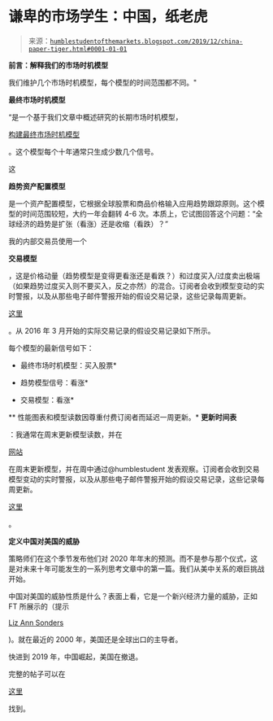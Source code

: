 <!--yml

类别：未分类

日期：2024-05-18 02:22:58

-->

# 谦卑的市场学生：中国，纸老虎

> 来源：[`humblestudentofthemarkets.blogspot.com/2019/12/china-paper-tiger.html#0001-01-01`](https://humblestudentofthemarkets.blogspot.com/2019/12/china-paper-tiger.html#0001-01-01)

**前言：解释我们的市场时机模型**

我们维护几个市场时机模型，每个模型的时间范围都不同。"

**最终市场时机模型**

“是一个基于我们文章中概述研究的长期市场时机模型，

[构建最终市场时机模型](https://humblestudentofthemarkets.com/2016/01/26/building-the-ultimate-market-timing-model/)

。这个模型每个十年通常只生成少数几个信号。

这

**趋势资产配置模型**

是一个资产配置模型，它根据全球股票和商品价格输入应用趋势跟踪原则。这个模型的时间范围较短，大约一年会翻转 4-6 次。本质上，它试图回答这个问题：“全球经济的趋势是扩张（看涨）还是收缩（看跌）？”

我的内部交易员使用一个

**交易模型**

，这是价格动量（趋势模型是变得更看涨还是看跌？）和过度买入/过度卖出极端（如果趋势过度买入则不要买入，反之亦然）的混合。订阅者会收到模型变动的实时警报，以及从那些电子邮件警报开始的假设交易记录，这些记录每周更新。

[这里](https://humblestudentofthemarkets.com/trading-track-record/)

。从 2016 年 3 月开始的实际交易记录的假设交易记录如下所示。

每个模型的最新信号如下：

+   最终市场时机模型：买入股票*

+   趋势模型信号：看涨*

+   交易模型：看涨*

** 性能图表和模型读数因尊重付费订阅者而延迟一周更新。* **更新时间表**

：我通常在周末更新模型读数，并在

[网站](https://humblestudentofthemarkets.com/)

在周末更新模型，并在周中通过@humblestudent 发表观察。订阅者会收到交易模型变动的实时警报，以及从那些电子邮件警报开始的假设交易记录，这些记录每周更新。

[这里](https://humblestudentofthemarkets.com/trading-track-record/)

。

**定义中国对美国的威胁**

策略师们在这个季节发布他们对 2020 年年末的预测。而不是参与那个仪式，这是对未来十年可能发生的一系列思考文章中的第一篇。我们从美中关系的艰巨挑战开始。

中国对美国的威胁性质是什么？表面上看，它是一个新兴经济力量的威胁，正如 FT 所展示的（提示

[Liz Ann Sonders](https://twitter.com/lizannsonders/status/1198625860187758594)

)。就在最近的 2000 年，美国还是全球出口的主导者。

快进到 2019 年，中国崛起，美国在撤退。

完整的帖子可以在

[这里](https://humblestudentofthemarkets.com/2019/12/22/china-paper-tiger/)

找到。 
